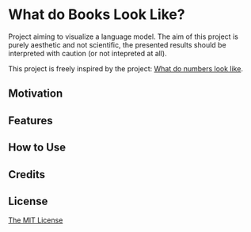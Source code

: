 # What do Books Look Like?
Project aiming to visualize a language model. The aim of this project is purely aesthetic and not scientific, the presented results should be interpreted with caution (or not intepreted at all).

This project is freely inspired by the project: [What do numbers look like](https://johnhw.github.io/umap_primes/index.md.html).

## Motivation

## Features

## How to Use

## Credits

## License 
[The MIT License](https://github.com/vb690/what_do_books_look_like/blob/master/LICENSE)

